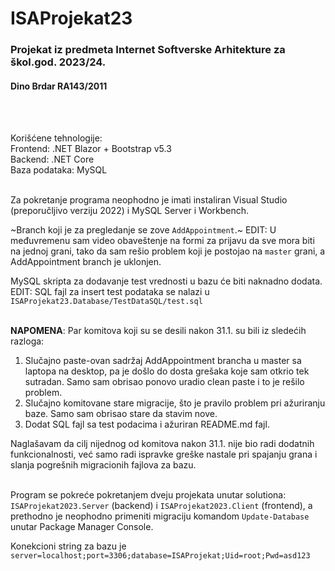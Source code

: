 # ISAProjekat23


<h3>Projekat iz predmeta Internet Softverske Arhitekture za škol.god. 2023/24.</h3>

<h4>Dino Brdar RA143/2011</h4>
<br><br>

Korišćene tehnologije:
<br>Frontend: .NET Blazor + Bootstrap v5.3
<br>Backend: .NET Core
<br>Baza podataka: MySQL
<br><br>

Za pokretanje programa neophodno je imati instaliran Visual Studio (preporučljivo verziju 2022) i MySQL Server i Workbench.

~Branch koji je za pregledanje se zove ```AddAppointment```.~ EDIT: U međuvremenu sam video obaveštenje na formi za prijavu da sve mora biti na jednoj grani, tako da sam rešio problem koji je postojao na ```master``` grani, a AddAppointment branch je uklonjen.

MySQL skripta za dodavanje test vrednosti u bazu će biti naknadno dodata. EDIT: SQL fajl za insert test podataka se nalazi u ```ISAProjekat23.Database/TestDataSQL/test.sql```
<br><br>

<b>NAPOMENA</b>: Par komitova koji su se desili nakon 31.1. su bili iz sledećih razloga:
1. Slučajno paste-ovan sadržaj AddAppointment brancha u master sa laptopa na desktop, pa je došlo do dosta grešaka koje sam otkrio tek sutradan. Samo sam obrisao ponovo uradio clean paste i to je rešilo problem.
2. Slučajno komitovane stare migracije, što je pravilo problem pri ažuriranju baze. Samo sam obrisao stare da stavim nove.
3. Dodat SQL fajl sa test podacima i ažuriran README.md fajl.

Naglašavam da cilj nijednog od komitova nakon 31.1. nije bio radi dodatnih funkcionalnosti, već samo radi ispravke greške nastale pri spajanju grana i slanja pogrešnih migracionih fajlova za bazu.
<br><br>

Program se pokreće pokretanjem dveju projekata unutar solutiona: ```ISAProjekat2023.Server``` (backend) i ```ISAProjekat2023.Client``` (frontend), a prethodno je neophodno primeniti migraciju komandom ```Update-Database``` unutar Package Manager Console.

Konekcioni string za bazu je ```server=localhost;port=3306;database=ISAProjekat;Uid=root;Pwd=asd123```

